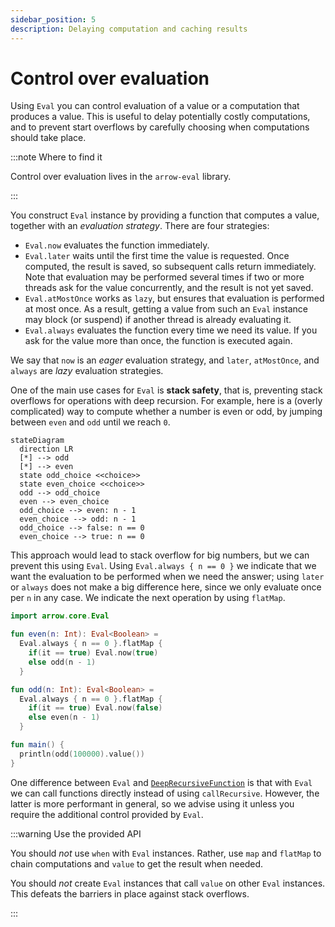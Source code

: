 ```yaml
---
sidebar_position: 5
description: Delaying computation and caching results
---
```


# Control over evaluation

Using `Eval` you can control evaluation of a value or a computation that produces a value.
This is useful to delay potentially costly computations, and to prevent start
overflows by carefully choosing when computations should take place.

:::note Where to find it

Control over evaluation lives in the `arrow-eval` library.

:::

You construct `Eval` instance by providing a function that computes a value, together with an _evaluation strategy_.
There are four strategies:
- `Eval.now` evaluates the function immediately.
- `Eval.later` waits until the first time the value is requested. Once computed, the result is saved, so subsequent calls return immediately.
  Note that evaluation may be performed several times if two or more threads ask for the value concurrently, and the result is not yet saved.
- `Eval.atMostOnce` works as `lazy`, but ensures that evaluation is performed at most once.
  As a result, getting a value from such an `Eval` instance may block (or suspend) if another thread is already evaluating it.
- `Eval.always` evaluates the function every time we need its value. If you ask for the value more than once, the function is executed again.

We say that `now` is an _eager_ evaluation strategy, and `later`, `atMostOnce`, and `always` are _lazy_ evaluation strategies.

One of the main use cases for `Eval` is **stack safety**, that is, preventing stack overflows for operations with deep recursion.
For example, here is a (overly complicated) way to compute whether a number is even or odd, by jumping between `even` and `odd` until we reach `0`.

```mermaid
stateDiagram
  direction LR
  [*] --> odd
  [*] --> even
  state odd_choice <<choice>>
  state even_choice <<choice>>
  odd --> odd_choice
  even --> even_choice
  odd_choice --> even: n - 1
  even_choice --> odd: n - 1
  odd_choice --> false: n == 0
  even_choice --> true: n == 0
```

This approach would lead to stack overflow for big numbers, but we can prevent this using `Eval`. Using `Eval.always { n == 0 }` we indicate that we want the evaluation to be performed when we need the answer; using `later` or `always` does not make a big difference here, since we only evaluate once per `n` in any case. We indicate the next operation by using `flatMap`.
```kotlin
import arrow.core.Eval

fun even(n: Int): Eval<Boolean> =
  Eval.always { n == 0 }.flatMap {
    if(it == true) Eval.now(true)
    else odd(n - 1)
  }

fun odd(n: Int): Eval<Boolean> =
  Eval.always { n == 0 }.flatMap {
    if(it == true) Eval.now(false)
    else even(n - 1)
  }

fun main() {
  println(odd(100000).value())
}
```

One difference between `Eval` and [`DeepRecursiveFunction`](../recursive/) is that with `Eval` we can call functions directly instead of using `callRecursive`. However, the latter is more performant in general, so we advise using it unless you require the additional control provided by `Eval`.

:::warning Use the provided API

You should _not_ use `when` with `Eval` instances. Rather, use `map` and `flatMap` to chain computations and `value` to get the result when needed.

You should _not_ create `Eval` instances that call `value` on other `Eval` instances. This defeats the barriers in place against stack overflows.

:::
